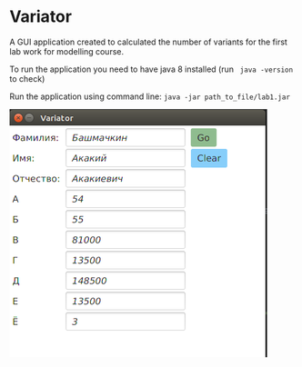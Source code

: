 # Variator
A GUI application created to calculated the number of variants for the first lab work for modelling course.

To run the application you need to have java 8 installed (run ``` java -version``` to check)

Run the application using command line: ```java -jar path_to_file/lab1.jar```

![Alt text](img/lab1.png?raw=true "Application view")
